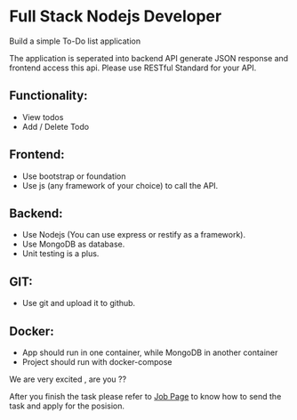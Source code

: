 # Full Stack Nodejs Developer

Build a simple To-Do list application

The application is seperated into backend API generate JSON response and frontend access this api.
Please use RESTful Standard for your API.

## Functionality:
* View todos
* Add / Delete Todo

## Frontend:
* Use bootstrap or foundation
* Use js (any framework of your choice) to call the API.

## Backend:
* Use Nodejs (You can use express or restify as a framework).
* Use MongoDB as database.
* Unit testing is a plus.

## GIT:
* Use git and upload it to github.

## Docker:
* App should run in one container, while MongoDB in another container
* Project should run with docker-compose

We are very excited , are you ??

After you finish the task please refer to [Job Page](./Full-stack-nodejs-developer.md) to know how to send the task and apply for the posision.
